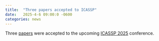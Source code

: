 ```yaml
---
title:  "Three papers accepted to ICASSP"
date:   2025-4-6 09:00:0 -0600
categories: news 
---
```

Three [papers](/publications/) were accepted to the upcoming [ICASSP 2025](https://2025.ieeeicassp.org/) conference. 



